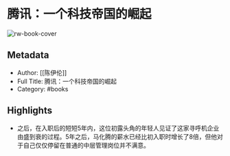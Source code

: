 # 腾讯：一个科技帝国的崛起

![rw-book-cover](https://cdn.weread.qq.com/weread/cover/65/cpplatform_py6hueqn6vz3mbwq3wpjs7/s_cpplatform_py6hueqn6vz3mbwq3wpjs71696840400.jpg)

## Metadata
- Author: [[陈伊伦]]
- Full Title: 腾讯：一个科技帝国的崛起
- Category: #books

## Highlights
- 之后，在入职后的短短5年内，这位初露头角的年轻人见证了这家寻呼机企业由盛到衰的过程。5年之后，马化腾的薪水已经比初入职时增长了8倍，但他对于自己仅仅停留在普通的中层管理岗位并不满意。

